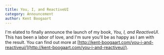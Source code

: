 ```yaml
---
title: You, I, and ReactiveUI
category: Announcement
author: Kent Boogaart
---
```


I'm elated to finally announce the launch of my book, _You, I, and ReactiveUI_. This has been a labor of love, and I'm sure you'll be as happy as I am with the result. You can find out more at [http://kent-boogaart.com/you-i-and-reactiveui/](http://kent-boogaart.com/you-i-and-reactiveui/).